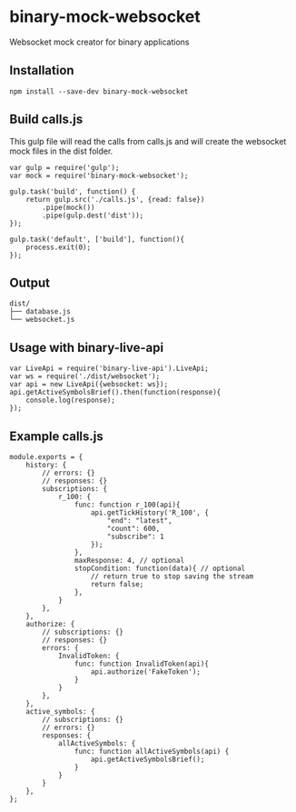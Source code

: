# binary-mock-websocket

Websocket mock creator for binary applications

## Installation 

```
npm install --save-dev binary-mock-websocket
```
## Build calls.js 
This gulp file will read the calls from calls.js and will create the websocket mock files in the dist folder.
```
var gulp = require('gulp');
var mock = require('binary-mock-websocket');

gulp.task('build', function() {
    return gulp.src('./calls.js', {read: false})
        .pipe(mock())
        .pipe(gulp.dest('dist'));
});

gulp.task('default', ['build'], function(){
    process.exit(0);
});
```
## Output
```
dist/
├── database.js
└── websocket.js
```

## Usage with binary-live-api
```
var LiveApi = require('binary-live-api').LiveApi;
var ws = require('./dist/websocket');
var api = new LiveApi({websocket: ws});
api.getActiveSymbolsBrief().then(function(response){
    console.log(response);
});
```

## Example calls.js 
```
module.exports = {
    history: {
        // errors: {}
        // responses: {}
        subscriptions: {
            r_100: {
                func: function r_100(api){
                    api.getTickHistory('R_100', {
                        "end": "latest",
                        "count": 600,
                        "subscribe": 1
                    });
                },
                maxResponse: 4, // optional
                stopCondition: function(data){ // optional
                    // return true to stop saving the stream 
                    return false;
                },
            }
        },
    },
    authorize: {
        // subscriptions: {}
        // responses: {}
        errors: {
            InvalidToken: {
                func: function InvalidToken(api){
                    api.authorize('FakeToken');
                }
            }
        },
    },
    active_symbols: {
        // subscriptions: {}
        // errors: {}
        responses: {
            allActiveSymbols: {
                func: function allActiveSymbols(api) {
                    api.getActiveSymbolsBrief();
                }
            }
        }
    },
};
```
